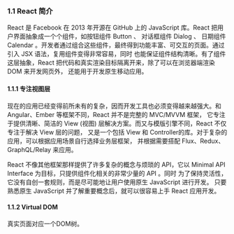 ### 1.1 React 简介

React 是 Facebook 在 2013 年开源在 GitHub 上的 JavaScript 库。React 把用户界面抽象成一个个组件，如按钮组件 Button 、 对话框组件
Dialog 、 日期组件 Calendar 。开发者通过组合这些组件，最终得到功能丰富、可交互的页面。通过引入 JSX 语法，复用组件变得非常容易，同时
也能保证组件结构清晰。<red>有了组件这层抽象，React 把代码和真实渲染目标隔离开来</red>，除了可以在<red>浏览器端</red>渲染 DOM 来开发网页外，
还能用于开发<red>原生</red>移动应用。

#### 1.1.1 专注视图层

现在的应用已经变得前所未有的复杂，因而开发工具也必须变得越来越强大。和 Angular、Ember 等框架不同，<red>React 并不是完整的 MVC/MVVM 框架，</red>
它专注于提供清晰、简洁的 <red>View (视图) 层解决方案</red>。而又与模版引擎不同，React 不仅专注于解决 View 层的问题，
<red>又是一个包括 View 和 Controller的库</red>。对于复杂的应用，可以根据应用场景自行选择业务层框架，
并根据需要搭配 Flux、Redux、GraphQL/Relay 来应用。

React 不像其他框架那样提供了许多复杂的概念与烦琐的 API，它以 Minimal API Interface 为目标，只提供组件化相关的非常少量的 API 。同时
为了保持灵活性，它没有自创一套规则，而是<red>尽可能地让用户使用原生 JavaScript 进行开发</red>。
只要熟悉原生 JavaScript 并了解重要概念后，就可以很容易上手 React 应用开发。

#### 1.1.2 Virtual DOM

真实页面对应一个DOM树。